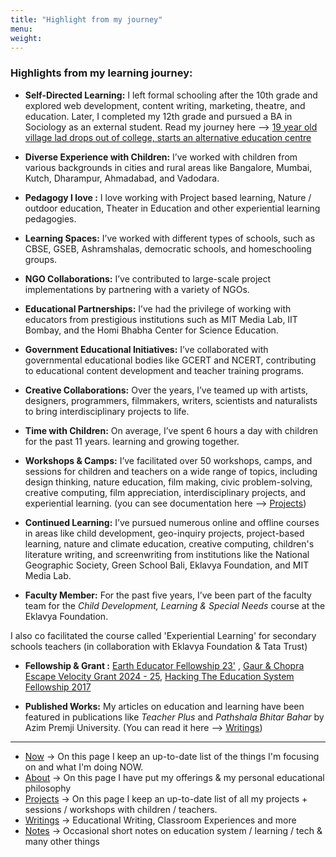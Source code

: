 ```yaml
---
title: "Highlight from my journey"
menu:
weight:
---
```


### Highlights from my learning journey:

- **Self-Directed Learning:** I left formal schooling after the 10th grade and explored web development, content writing, marketing, theatre, and education. Later, I completed my 12th grade and pursued a BA in Sociology as an external student. Read my journey here --> [19 year old village lad drops out of college, starts an alternative education centre](https://yourstory.com/2015/04/learnlabs-mihir-pathak/amp)
 
- **Diverse Experience with Children:** I’ve worked with children from various backgrounds in cities and rural areas like Bangalore, Mumbai, Kutch, Dharampur, Ahmadabad, and Vadodara.

- **Pedagogy I love :** I love working with Project based learning, Nature / outdoor education, Theater in Education and other experiential learning pedagogies.

- **Learning Spaces:** I’ve worked with different types of schools, such as CBSE, GSEB, Ashramshalas, democratic schools, and homeschooling groups.

- **NGO Collaborations:** I’ve contributed to large-scale project implementations by partnering with a variety of NGOs.

- **Educational Partnerships:** I’ve had the privilege of working with educators from prestigious institutions such as MIT Media Lab, IIT Bombay, and the Homi Bhabha Center for Science Education.

- **Government Educational Initiatives:** I’ve collaborated with governmental educational bodies like GCERT and NCERT, contributing to educational content development and teacher training programs.

- **Creative Collaborations:** Over the years, I’ve teamed up with artists, designers, programmers, filmmakers, writers, scientists and naturalists to bring interdisciplinary projects to life.

- **Time with Children:** On average, I’ve spent 6 hours a day with children for the past 11 years. learning and growing together.

- **Workshops & Camps:** I’ve facilitated over 50 workshops, camps, and sessions for children and teachers on a wide range of topics, including design thinking, nature education, film making, civic problem-solving, creative computing, film appreciation, interdisciplinary projects, and experiential learning. (you can see documentation here --> [Projects](/projects))

- **Continued Learning:** I’ve pursued numerous online and offline courses in areas like child development, geo-inquiry projects, project-based learning, nature and climate education, creative computing, children's literature writing, and screenwriting from institutions like the National Geographic Society, Green School Bali, Eklavya Foundation, and MIT Media Lab.

- **Faculty Member:** For the past five years, I’ve been part of the faculty team for the *Child Development, Learning & Special Needs* course at the Eklavya Foundation. 

I also co facilitated the course called 'Experiential Learning' for secondary schools teachers (in collaboration with Eklavya Foundation & Tata Trust)

- **Fellowship & Grant :** [Earth Educator Fellowship 23'](https://www.youcan.in/earth-edu) , [Gaur & Chopra Escape Velocity Grant 2024 - 25](https://invertedpassion.com/escape-velocity-grant/), [Hacking The Education System Fellowship 2017](https://shikshantar.org/initiatives/walkouts-network/emperor-has-no-clothes-hacking-education-system-fellowship)

- **Published Works:** My articles on education and learning have been featured in publications like *Teacher Plus* and *Pathshala Bhitar Bahar* by Azim Premji University. (You can read it here --> [Writings](/writings))



-------

- [Now](/now) &rarr; On this page I keep an up-to-date list of the things I'm focusing on and what I'm doing NOW.
- [About](/about-me) &rarr; On this page I have put my offerings & my personal educational philosophy 
- [Projects](/projects) &rarr; On this page I keep an up-to-date list of all my projects + sessions / workshops with children / teachers.
- [Writings](/writings) &rarr; Educational Writing, Classroom Experiences and more
- [Notes](https://learningwala.in/tags/public/) &rarr; Occasional short notes on education system / learning / tech & many other things 

